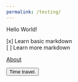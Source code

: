 ```yaml
---
permalink: /testing/
---
```

Hello World!

[x] Learn basic markdown  
[ ] Learn more markdown

[About][About link]

[About link]: https://usernamethatisnttaken.github.io/ProjectsPortfolio/about

<div id="time"></div>

<script>
    var timeS = 0;
    var clock = new Date();

    function countTime() {
        document.getElementById("time").innerHTML = time.getSeconds() + timeS;
        console.log(time.getSeconds);
    }

    setInterval(countTime, 1000);
    countTime();
</script>
<button type="button" onclick="timeS = (timeS + 30) % 60">Time travel.</button>